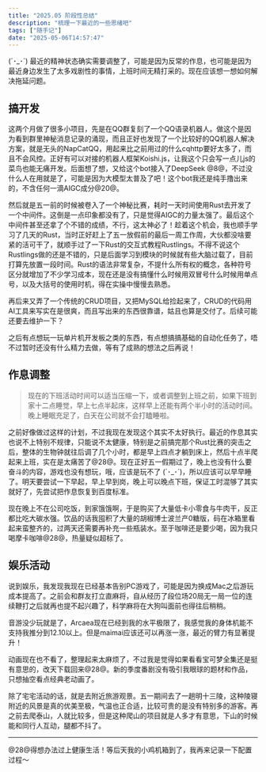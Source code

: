 ```yaml
---
title: "2025.05 阶段性总结"
description: "梳理一下最近的一些思绪吧"
tags: ["随手记"]
date: "2025-05-06T14:57:47"
---
```


(´･_･`) 最近的精神状态确实需要调整了，可能是因为反常的作息，也可能是因为最近身边发生了太多戏剧性的事情，上班时间无精打采的。现在应该想一想如何解决拖延问题。

## 搞开发

这两个月做了很多小项目，先是在QQ群复刻了一个QQ语录机器人。做这个是因为看到群里神秘消息记录的涌现，而且正好也发现了一个比较好的QQ机器人解决方案，就是无头的NapCatQQ，用起来比之前用过的什么cqhttp要好太多了，而且不会风控。正好有可以对接的机器人框架Koishi.js，让我这个只会写一点儿js的菜鸟也能无痛开发。后面想了想，又给这个bot接入了DeepSeek @8@，不过没什么人在用就是了，可能是因为大模型太普及了吧！这个bot我还是纯手撸出来的，不含任何一滴AIGC成分@20@。

然后就是五一前的时候被卷入了一个神秘比赛，耗时一天时间使用Rust去开发了一个中间件。这倒是一点印象都没有了，只是觉得AIGC的力量太强了。最后这个中间件甚至还拿了个不错的成绩，不行，这太神必了！趁着这个机会，我也顺手学习了几天的Rust，当时正好赶上了五一放假前的最后一周工作周，大伙都没啥要紧的活可干了，就顺手过了一下Rust的交互式教程Rustlings。不得不说这个Rustlings做的还是不错的，只是后面学习到模块的时候就有些大脑过载了，目前打算先放置一段时间。Rust的语法非常复杂，不提什么所有权的概念，各种符号区分就增加了不少学习成本，现在还是没有搞懂什么时候用双冒号什么时候用单点号，以及大括号的使用时机，得在实操中慢慢去熟悉。

再后来又弄了一个传统的CRUD项目，又把MySQL给捡起来了，CRUD的代码用AI工具来写实在是很爽，而且写出来的东西很靠谱，姑且也算是交付了。后续可能还要去维护一下？

之后有点想玩一玩单片机开发板之类的东西，有点想搞搞基础的自动化任务了，唔不过暂时还没有什么精力去做，等有了成熟的想法之后再说！

## 作息调整

> 现在的下班活动时间可以适当压缩一下，或者调整到上班之前，如果下班到家十二点睡觉，早上七点半起床，这样早上还能有两个半小时的活动时间。晚上睡眠充足了，白天在公司就不会打瞌睡啦。

之前好像做过这样的计划，不过我现在发现这个其实不太好执行。最近的作息其实也说不上特别不规律，只能说不太健康，特别是之前搞完那个Rust比赛的突击之后，整体的生物钟就往后调了几个小时，都是早上四点才躺到床上，然后十点半爬起来上班，实在是太痛苦了@28@。现在正好五一假期过了，晚上也没有什么要奋斗的内容，游戏也没有想玩，哦，应该是玩不了 (´･_･`)，所以应该可以早早睡了。明天要尝试一下早起，早上早到岗，晚上可以晚点下班，保证工时混够了其实就好了，先尝试把作息恢复到百度标准。

现在晚上不在公司吃饭，到家饿饿啊，于是购买了大量低卡小零食与牛肉干，反正都比吃大碳水强。饮品的话我囤积了大量的胡椒博士波兰产0糖版，码在冰箱里看起来蛮整齐的，过两天还需要再补充一些瓶装水。至于咖啡还是要少喝，因为我只喝摩卡咖啡@28@，热量疑似超标了。

## 娱乐活动

说到娱乐，我发现我现在已经基本告别PC游戏了，可能是因为换成Mac之后游玩成本提高了。之前会和群友打立直麻将，自从经历了段位场20局无一局一位的连续鞭打之后就再也提不起兴趣了，科学麻将在大狗叫面前也得往后稍稍。

音游没少玩就是了，Arcaea现在已经到我的水平极限了，我感觉我的身体机能不支持我推分到12.10以上。但是maimai应该还可以再涨一涨，最近的臂力有显著提升！

动画现在也不看了，整理起来太麻烦了，不过我是觉得如果看看宝可梦全集还是挺有意思的，改天下载回来@28@。新的季度番剧没有吸引我眼球的题材和作品，只想抽空看点经典老动画了。

除了宅宅活动的话，就是去附近旅游观景。五一期间去了一趟明十三陵，这种陵寝附近的风景是真的优美至极，气温也正合适，比较可贵的是没有特别多的游客。再之前去爬泰山，人就比较多，但是这种爬山的项目就是人多才有意思，下山的时候能和同行人互动，腿都不抖了。

---

@28@得想办法过上健康生活！等后天我的小鸡机箱到了，我再来记录一下配置过程～
